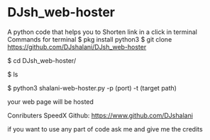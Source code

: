 # DJsh_web-hoster
A python code that helps you to Shorten link in a click in terminal Commands for terminal
$ pkg install python3
$ git clone https://github.com/DJshalani/DJsh_web-hoster

$ cd DJsh_web-hoster/

$ ls

$ python3 shalani-web-hoster.py -p (port) -t (target path)



your web page will be hosted 

Conributers SpeedX Github: https://www.github.com/DJshalani

if you want to use any part of code ask me and give me the credits
